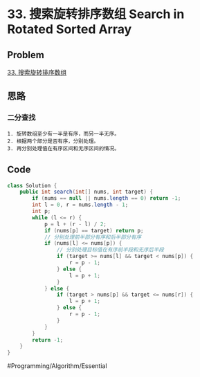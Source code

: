 # 33. 搜索旋转排序数组 Search in Rotated Sorted Array

## Problem

[33. 搜索旋转排序数组](https://leetcode-cn.com/problems/search-in-rotated-sorted-array/) 

## 思路

### 二分查找

	1. 旋转数组至少有一半是有序，而另一半无序。
	2. 根据两个部分是否有序，分别处理。
	3. 再分别处理值在有序区间和无序区间的情况。

## Code

```java
class Solution {
    public int search(int[] nums, int target) {
        if (nums == null || nums.length == 0) return -1;
        int l = 0, r = nums.length - 1;
        int p;
        while (l <= r) {
            p = l + (r - l) / 2;
            if (nums[p] == target) return p;
            // 分别处理前半部分有序和后半部分有序
            if (nums[l] <= nums[p]) {
                // 分别处理目标值在有序前半段和无序后半段
                if (target >= nums[l] && target < nums[p]) {
                    r = p - 1;
                } else {
                    l = p + 1;
                }
            } else {
                if (target > nums[p] && target <= nums[r]) {
                    l = p + 1;
                } else {
                    r = p - 1;
                }
            }
        }
        return -1;
    }
}
```

#Programming/Algorithm/Essential

